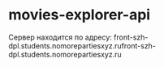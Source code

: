 # movies-explorer-api

Сервер находится по адресу: front-szh-dpl.students.nomorepartiesxyz.rufront-szh-dpl.students.nomorepartiesxyz.ru
